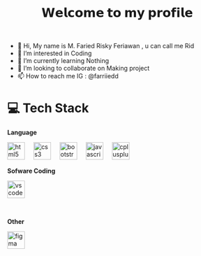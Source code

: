 <h1 align="center"> 𝗪𝗲𝗹𝗰𝗼𝗺𝗲 𝘁𝗼 𝗺𝘆 𝗽𝗿𝗼𝗳𝗶𝗹𝗲 </h1><br/>

- 👋 Hi, My name is M. Faried Risky Feriawan , u can call me Rid
- 👀 I’m interested in Coding
- 🌱 I’m currently learning Nothing
- 💞️ I’m looking to collaborate on Making project
- 📫 How to reach me IG : @farriiedd 


# 💻 Tech Stack
**Language** <div align="left"> 
  <img src="https://skillicons.dev/icons?i=html" height="40" alt="html5"  />
  <img width="12" />
  <img src="https://skillicons.dev/icons?i=css" height="40" alt="css3"  />
  <img width="12" />
  <img src="https://skillicons.dev/icons?i=bootstrap" height="40" alt="bootstrap"  />
  <img width="12" />
  <img src="https://skillicons.dev/icons?i=js" height="40" alt="javascript"  />
  <img width="12" />
  <img src="https://skillicons.dev/icons?i=cpp" height="40" alt="cplusplus"  />
  

**Sofware Coding** <div align="left"> 
  <img src="https://skillicons.dev/icons?i=vscode" height="40" alt="vscode"  />
</div> <br/>

**Other** <div align="left">
  <img src="https://skillicons.dev/icons?i=figma" height="40" alt="figma"  />
  <img width="12" />
